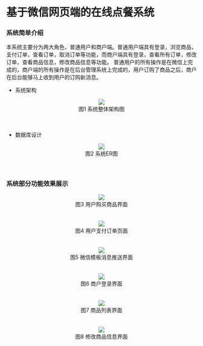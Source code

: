 # 基于微信网页端的在线点餐系统

### 系统简单介绍
本系统主要分为两大角色，普通用户和商户端。普通用户端具有登录，浏览商品，支付订单，查看订单，取消订单等功能，而商户端具有登录，查看所有订单，修改订单，查看商品信息，修改商品信息等功能。
普通用户的所有操作是在微信上完成的，商户端的所有操作是在后台管理系统上完成的，用户订购了商品之后，商户在后台能够马上收到用户的订购新消息。
* 系统架构
<div align=center>
<img src="https://github.com/JulianRuicheng/shop/blob/master/src/main/resources/instruction/%E7%B3%BB%E7%BB%9F%E6%9E%B6%E6%9E%84.png"/><br>
<center>图1 系统整体架构图</center>
</div>
<br><br>

* 数据库设计
<div align=center>
<img src="https://github.com/JulianRuicheng/shop/blob/master/src/main/resources/instruction/ER%E5%9B%BE.png"/><br>
<center>图2 系统ER图</center>
</div>
<br><br>

### 系统部分功能效果展示
<div align=center>
<img src="https://github.com/JulianRuicheng/shop/blob/master/src/main/resources/instruction/%E7%94%A8%E6%88%B7%E8%B4%AD%E4%B9%B0%E5%95%86%E5%93%81%E7%95%8C%E9%9D%A2.jpg"/><br>
<center>图3 用户购买商品界面</center>
</div>
<br><br>

<div align=center>
<img src="https://github.com/JulianRuicheng/shop/blob/master/src/main/resources/instruction/%E7%94%A8%E6%88%B7%E6%94%AF%E4%BB%98%E8%AE%A2%E5%8D%95%E9%A1%B5%E9%9D%A2.jpg"/><br>
<center>图4 用户支付订单页面</center>
</div>
<br><br>

<div align=center>
<img src="https://github.com/JulianRuicheng/shop/blob/master/src/main/resources/instruction/%E5%BE%AE%E4%BF%A1%E6%A8%A1%E6%9D%BF%E6%B6%88%E6%81%AF%E6%8E%A8%E9%80%81.jpg"/><br>
<center>图5 微信模板消息推送界面</center>
</div>
<br><br>

<div align=center>
<img src="https://github.com/JulianRuicheng/shop/blob/master/src/main/resources/instruction/%E5%95%86%E6%88%B7%E7%99%BB%E5%BD%95%E7%95%8C%E9%9D%A2.png"/><br>
<center>图6 商户登录界面</center>
</div>
<br><br>

<div align=center>
<img src="https://github.com/JulianRuicheng/shop/blob/master/src/main/resources/instruction/%E5%95%86%E5%93%81%E5%88%97%E8%A1%A8%E7%95%8C%E9%9D%A2.png"/><br>
<center>图7 商品列表界面</center>
</div>
<br><br>

<div align=center>
<img src="https://github.com/JulianRuicheng/shop/blob/master/src/main/resources/instruction/%E4%BF%AE%E6%94%B9%E5%95%86%E5%93%81%E4%BF%A1%E6%81%AF%E7%95%8C%E9%9D%A2.png"/><br>
<center>图8 修改商品信息界面</center>
</div>
